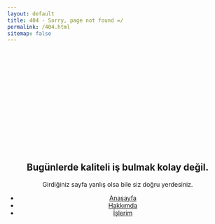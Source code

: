 ```yaml
---
layout: default
title: 404 - Sorry, page not found =/
permalink: /404.html
sitemap: false
---
```


<style type="text/css" media="screen">
  .container {
    margin: 10px auto;
    max-width: 600px;
    text-align: center;
  }
  h1 {
    margin: 30px 0;
    font-size: 15em;
    line-height: 1;
    letter-spacing: -1px;
    font-family: 'Montserrat', Arial, Helvetica, sans-serif;
    color:#fff;
    font-weight: 900;
    opacity: .2;
  }
  #footer-two{
    position: absolute;
    bottom: 0;
  }
</style>

<div class="not-found-container">
  <div class="container">
    <h1>404</h1>
    <h2><strong>Bugünlerde kaliteli iş bulmak kolay değil.</strong></h2>
    <p>Girdiğiniz sayfa yanlış olsa bile siz doğru yerdesiniz.</p>
    <ul>
      <li><a href="/">Anasayfa</a></li>
      <li><a href="/about">Hakkımda</a></li>
      <li><a href="/works">İşlerim</a></li>
    </ul>
    
  </div>
</div>

